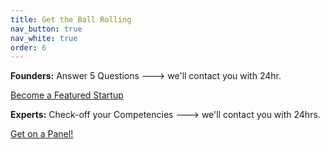 ```yaml
---
title: Get the Ball Rolling
nav_button: true
nav_white: true
order: 6
---
```

**Founders:** Answer 5 Questions ---> we'll contact you with 24hr.  

<div class="tc">
<a href="https://aaron327.typeform.com/to/emQXTy"  target="_blank" class="link bg-white dark-red br-pill ba ph3 pv2 dib mr4">Become a Featured Startup</a>
</div>

**Experts:** Check-off your Competencies ---> we'll contact you with 24hrs.


<div class="tc">
<a href="mailto:info@socialrocketfactory.com"  target="_blank" class="link bg-white dark-red br-pill ba ph3 pv2 dib mr4">Get on a Panel!</a>
</div>
